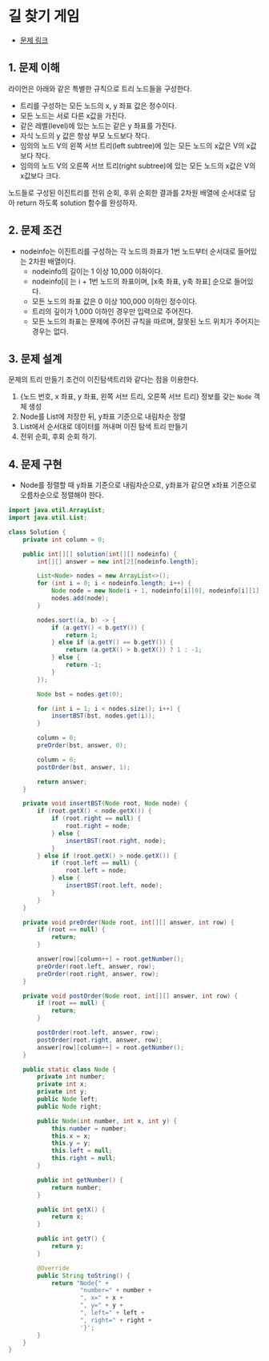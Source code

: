 # 길 찾기 게임
- [문제 링크](https://programmers.co.kr/learn/courses/30/lessons/42892)

## 1. 문제 이해
라이언은 아래와 같은 특별한 규칙으로 트리 노드들을 구성한다.

- 트리를 구성하는 모든 노드의 x, y 좌표 값은 정수이다.
- 모든 노드는 서로 다른 x값을 가진다.
- 같은 레벨(level)에 있는 노드는 같은 y 좌표를 가진다.
- 자식 노드의 y 값은 항상 부모 노드보다 작다.
- 임의의 노드 V의 왼쪽 서브 트리(left subtree)에 있는 모든 노드의 x값은 V의 x값보다 작다.
- 임의의 노드 V의 오른쪽 서브 트리(right subtree)에 있는 모든 노드의 x값은 V의 x값보다 크다.

노드들로 구성된 이진트리를 전위 순회, 후위 순회한 결과를 2차원 배열에 순서대로 담아 return 하도록 solution 함수를 완성하자.

## 2. 문제 조건
- nodeinfo는 이진트리를 구성하는 각 노드의 좌표가 1번 노드부터 순서대로 들어있는 2차원 배열이다.
    - nodeinfo의 길이는 1 이상 10,000 이하이다.
    - nodeinfo[i] 는 i + 1번 노드의 좌표이며, [x축 좌표, y축 좌표] 순으로 들어있다.
    - 모든 노드의 좌표 값은 0 이상 100,000 이하인 정수이다.
    - 트리의 깊이가 1,000 이하인 경우만 입력으로 주어진다.
    - 모든 노드의 좌표는 문제에 주어진 규칙을 따르며, 잘못된 노드 위치가 주어지는 경우는 없다.

## 3. 문제 설계
문제의 트리 만들기 조건이 이진탐색트리와 같다는 점을 이용한다.
1. {노드 번호, x 좌표, y 좌표, 왼쪽 서브 트리, 오른쪽 서브 트리} 정보를 갖는 `Node` 객체 생성
2. Node를 List<Node>에 저장한 뒤, y좌표 기준으로 내림차순 정렬
3. List<Node>에서 순서대로 데이터를 꺼내며 이진 탐색 트리 만들기
4. 전위 순회, 후회 순회 하기.

## 4. 문제 구현
- Node를 정렬할 때 y좌표 기준으로 내림차순으로, y좌표가 같으면 x좌표 기준으로 오름차순으로 정렬해야 한다.

```java
import java.util.ArrayList;
import java.util.List;

class Solution {
    private int column = 0;

    public int[][] solution(int[][] nodeinfo) {
        int[][] answer = new int[2][nodeinfo.length];

        List<Node> nodes = new ArrayList<>();
        for (int i = 0; i < nodeinfo.length; i++) {
            Node node = new Node(i + 1, nodeinfo[i][0], nodeinfo[i][1]);
            nodes.add(node);
        }

        nodes.sort((a, b) -> {
            if (a.getY() < b.getY()) {
                return 1;
            } else if (a.getY() == b.getY()) {
                return (a.getX() > b.getX()) ? 1 : -1;
            } else {
                return -1;
            }
        });

        Node bst = nodes.get(0);

        for (int i = 1; i < nodes.size(); i++) {
            insertBST(bst, nodes.get(i));
        }

        column = 0;
        preOrder(bst, answer, 0);

        column = 0;
        postOrder(bst, answer, 1);

        return answer;
    }

    private void insertBST(Node root, Node node) {
        if (root.getX() < node.getX()) {
            if (root.right == null) {
                root.right = node;
            } else {
                insertBST(root.right, node);
            }
        } else if (root.getX() > node.getX()) {
            if (root.left == null) {
                root.left = node;
            } else {
                insertBST(root.left, node);
            }
        }
    }

    private void preOrder(Node root, int[][] answer, int row) {
        if (root == null) {
            return;
        }

        answer[row][column++] = root.getNumber();
        preOrder(root.left, answer, row);
        preOrder(root.right, answer, row);
    }

    private void postOrder(Node root, int[][] answer, int row) {
        if (root == null) {
            return;
        }

        postOrder(root.left, answer, row);
        postOrder(root.right, answer, row);
        answer[row][column++] = root.getNumber();
    }

    public static class Node {
        private int number;
        private int x;
        private int y;
        public Node left;
        public Node right;

        public Node(int number, int x, int y) {
            this.number = number;
            this.x = x;
            this.y = y;
            this.left = null;
            this.right = null;
        }

        public int getNumber() {
            return number;
        }

        public int getX() {
            return x;
        }

        public int getY() {
            return y;
        }

        @Override
        public String toString() {
            return "Node{" +
                    "number=" + number +
                    ", x=" + x +
                    ", y=" + y +
                    ", left=" + left +
                    ", right=" + right +
                    '}';
        }
    }
}
```
